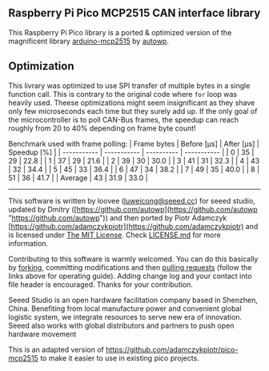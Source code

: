 Raspberry Pi Pico MCP2515 CAN interface library
---------------------------------------------------------
This Raspberry Pi Pico library is a ported & optimized version of the magnificent library [arduino-mcp2515](https://github.com/autowp/arduino-mcp2515) by [autowp](https://github.com/autowp).

## Optimization

This livrary was optimized to use SPI transfer of multiple bytes in a single function call. This is contrary to the original code where ```for``` loop was heavily used. Theese optimizations might seem insignificant as they shave only few microseconds each time but they surely add up. If the only goal of the microcontroller is to poll CAN-Bus frames, the speedup can reach roughly from 20 to 40% depending on frame byte count!

Benchmark used with frame polling:
| Frame bytes | Before [µs] |	After [µs] | Speedup [%] |
| ----------- | ----------- | ---------- | ----------- |
| 0           | 35          |	29	       | 22.8        |
| 1           | 37          |	29	       | 21.6        |
| 2           | 39          |	30	       | 30.0        |
| 3           | 41          |	31	       | 32.3        |
| 4           | 43          |	32	       | 34.4        |
| 5           | 45          |	33	       | 36.4        |
| 6           | 47          |	34	       | 38.2        |
| 7           | 49          |	35	       | 40.0        |
| 8           | 51          |	36	       | 41.7        |
| Average     | 43          |	31.9       | 33.0        |

----

This software is written by loovee ([luweicong@seeed.cc](luweicong@seeed.cc "luweicong@seeed.cc")) for seeed studio, updated by Dmitry ([https://github.com/autowp](https://github.com/autowp "https://github.com/autowp")) and then ported by Piotr Adamczyk [https://github.com/adamczykpiotr](https://github.com/adamczykpiotr) and is licensed under [The MIT License](http://opensource.org/licenses/mit-license.php). Check [LICENSE.md](LICENSE.md) for more information.

Contributing to this software is warmly welcomed. You can do this basically by [forking](https://help.github.com/articles/fork-a-repo), committing modifications and then [pulling requests](https://help.github.com/articles/using-pull-requests) (follow the links above for operating guide). Adding change log and your contact into file header is encouraged. Thanks for your contribution.

Seeed Studio is an open hardware facilitation company based in Shenzhen, China. Benefiting from local manufacture power and convenient global logistic system,
we integrate resources to serve new era of innovation. Seeed also works with global distributors and partners to push open hardware movement

This is an adapted version of https://github.com/adamczykpiotr/pico-mcp2515 to make it easier to use in existing pico projects.
